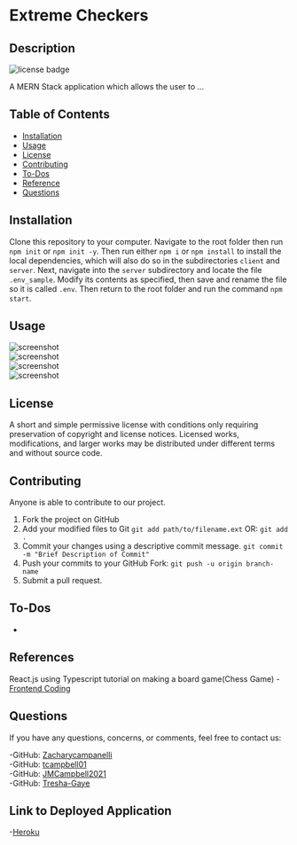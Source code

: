 # Extreme Checkers

## Description

![license badge](https://img.shields.io/badge/license-mit-green)

A MERN Stack application which allows the user to ...

## Table of Contents

- [Installation](#Installation)
- [Usage](#Usage)
- [License](#License)
- [Contributing](#Contributing)
- [To-Dos](#To-Dos)
- [Reference](#Reference)
- [Questions](#Questions)

## Installation

Clone this repository to your computer. Navigate to the root folder then run `npm init` or `npm init -y`. Then run either `npm i` or `npm install` to install the local dependencies, which will also do so in the subdirectories `client` and `server`. Next, navigate into the `server` subdirectory and locate the file `.env_sample`. Modify its contents as specified, then save and rename the file so it is called `.env`. Then return to the root folder and run the command `npm start`.

## Usage

![screenshot](public/images/Screenshot_1.png)  
![screenshot](public/images/Screenshot_2.png)  
![screenshot](public/images/Screenshot_3.png)  
![screenshot](public/images/Screenshot_4.png)

## License

A short and simple permissive license with conditions only requiring preservation of copyright and license notices. Licensed works, modifications, and larger works may be distributed under different terms and without source code.

## Contributing

Anyone is able to contribute to our project.

1. Fork the project on GitHub
2. Add your modified files to Git
   `git add path/to/filename.ext`
   OR:
   `git add .`
3. Commit your changes using a descriptive commit message.
   `git commit -m "Brief Description of Commit"`
4. Push your commits to your GitHub Fork:
   `git push -u origin branch-name`
5. Submit a pull request.

## To-Dos

-

## References

React.js using Typescript tutorial on making a board game(Chess Game) -
[Frontend Coding](https://www.youtube.com/watch?v=Iri__zwxwHg&list=PLBmRxydnERkysOgOS917Ojc_-uisgb8Aj&index=1)

## Questions

If you have any questions, concerns, or comments, feel free to contact us:

-GitHub: [Zacharycampanelli](https://github.com/Zacharycampanelli)  
-GitHub: [tcampbell01](https://github.com/tcampbell01)  
-GitHub: [JMCampbell2021](https://github.com/JMCampbell2021)  
-GitHub: [Tresha-Gaye](https://github.com/Tresha-Gaye)

## Link to Deployed Application

-[Heroku]()
